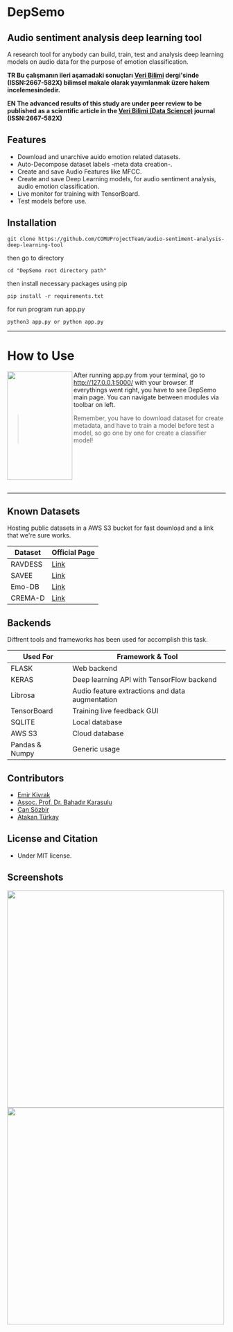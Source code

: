 # DepSemo
## Audio sentiment analysis deep learning tool
A research tool for anybody can build, train, test and analysis deep learning models on audio data for the purpose of emotion classification.


**TR  Bu çalışmanın ileri aşamadaki sonuçları [Veri Bilimi](https://dergipark.org.tr/en/pub/veri) dergi'sinde (ISSN:2667-582X) bilimsel makale olarak yayımlanmak üzere hakem incelemesindedir.**


**EN The advanced results of this study are under peer review to be published as a scientific article in the [Veri Bilimi (Data Science)](https://dergipark.org.tr/en/pub/veri) journal (ISSN:2667-582X)**

## Features

- Download and unarchive auido emotion related datasets.
- Auto-Decompose dataset labels -meta data creation-.
- Create and save Audio Features like MFCC.
- Create and save Deep Learning models, for  audio sentiment analysis, audio emotion classification.
- Live monitor for training with TensorBoard.
- Test models before use.


## Installation

```
git clone https://github.com/COMUProjectTeam/audio-sentiment-analysis-deep-learning-tool
```

then go to directory

```
cd "DepSemo root directory path"
```

then install necessary packages using pip

```
pip install -r requirements.txt
```

for run program run app.py

```
python3 app.py or python app.py
```
---


# How to Use 

<img align="left" width="150" height="250" src="https://i.im.ge/2021/09/01/Q1Nter.png">

After running app.py from your terminal, go to http://127.0.0.1:5000/ with your browser. If everythings went right, you have to see DepSemo main page. You can navigate between modules via toolbar on left.


> Remember, you have to download dataset for create metadata, and have to train a model before test a model, so go one by one for create a classifier model!

<br />
<br />
<br />
<br />
<br />

---

## Known Datasets

Hosting public datasets in a AWS S3 bucket for fast download and a link that we're sure works.

| Dataset | Official Page |
| ------ | ------ |
| RAVDESS | [Link](https://www.google.com/search?q=ravdess&rlz=1C1FKPE_trTR967TR967&oq=ravdess&aqs=chrome.0.35i39j69i59j0i512j0i20i263i512l2j0i512l5.2190j0j7&sourceid=chrome&ie=UTF-8)|
| SAVEE | [Link](http://kahlan.eps.surrey.ac.uk/savee/)|
| Emo-DB | [Link](http://emodb.bilderbar.info/start.html)|
| CREMA-D  | [Link](https://www.ncbi.nlm.nih.gov/pmc/articles/PMC4313618/)|


## Backends

Diffrent tools and frameworks has been used for accomplish this task.

| Used For | Framework & Tool  |
| ------ | ------ |
| FLASK | Web backend |
| KERAS | Deep learning API with TensorFlow backend|
| Librosa | Audio feature extractions and data augmentation|
| TensorBoard | Training live feedback GUI|
| SQLITE | Local database |
| AWS S3 | Cloud database |
| Pandas & Numpy | Generic usage |


## Contributors

- [Emir Kivrak](https://github.com/emirkivrak)
- [Assoc. Prof. Dr. Bahadır Karasulu](https://scholar.google.com.tr/citations?user=NEhs3ttTIzkC&hl=tr)
- [Can Sözbir](https://github.com/cansozbir)
- [Atakan Türkay](https://github.com/atakanhr)

## License and Citation 

* Under MIT license.

## Screenshots

<img  width="500" height="500" src="https://i.im.ge/2021/09/01/Q1PurP.md.png">
<img  width="500" height="500" src="https://i.im.ge/2021/09/01/Q1PF51.png">


